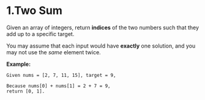 # 1.Two Sum

Given an array of integers, return **indices** of the two numbers such that they add up to a specific target.  

You may assume that each input would have **exactly** one solution, and you may not use the _same_ element twice.  

**Example:**  

	Given nums = [2, 7, 11, 15], target = 9,  
	
	Because nums[0] + nums[1] = 2 + 7 = 9,  
	return [0, 1].